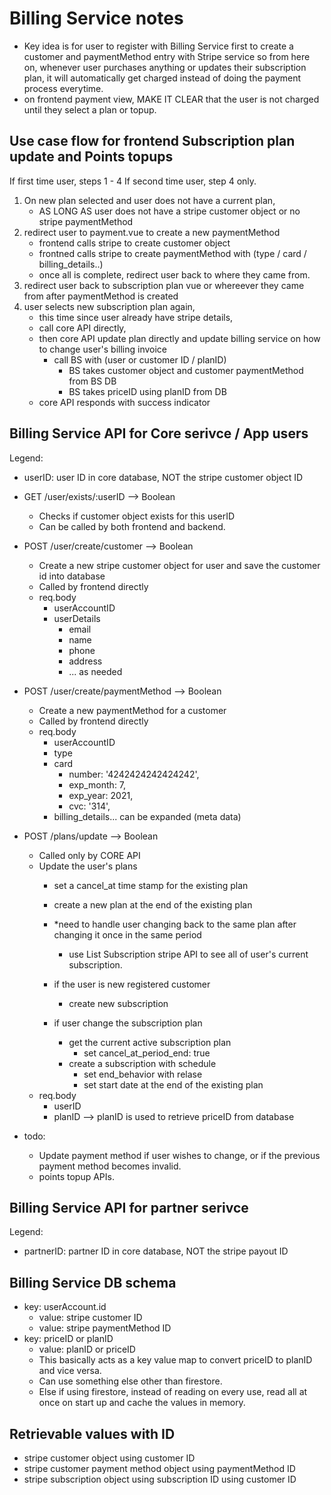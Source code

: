 # Billing Service notes

- Key idea is for user to register with Billing Service first to create a customer and paymentMethod entry with Stripe service so from here on, whenever user purchases anything or updates their subscription plan, it will automatically get charged instead of doing the payment process everytime.
- on frontend payment view, MAKE IT CLEAR that the user is not charged until they select a plan or topup.


## Use case flow for frontend Subscription plan update and Points topups
If first time user, steps 1 - 4
If second time user, step 4 only.

1. On new plan selected and user does not have a current plan,
    - AS LONG AS user does not have a stripe customer object or no stripe paymentMethod
2. redirect user to payment.vue to create a new paymentMethod
    - frontend calls stripe to create customer object
    - frontned calls stripe to create paymentMethod with (type / card / billing_details..)
    - once all is complete, redirect user back to where they came from.
3. redirect user back to subscription plan vue or whereever they came from after paymentMethod is created
4. user selects new subscription plan again,
    - this time since user already have stripe details,
    - call core API directly,
    - then core API update plan directly and update billing service on how to change user's billing invoice
        - call BS with (user or customer ID / planID)
            - BS takes customer object and customer paymentMethod from BS DB
            - BS takes priceID using planID from DB
    - core API responds with success indicator


## Billing Service API for Core serivce / App users
Legend:
- userID: user ID in core database, NOT the stripe customer object ID

- GET /user/exists/:userID --> Boolean
    - Checks if customer object exists for this userID
    - Can be called by both frontend and backend.
- POST /user/create/customer --> Boolean
    - Create a new stripe customer object for user and save the customer id into database
    - Called by frontend directly
    - req.body
        - userAccountID
        - userDetails
            - email
            - name
            - phone
            - address
            - ... as needed
- POST /user/create/paymentMethod --> Boolean
    - Create a new paymentMethod for a customer
    - Called by frontend directly
    - req.body
        - userAccountID
        - type
        - card    
            - number: '4242424242424242',
            - exp_month: 7,
            - exp_year: 2021,
            - cvc: '314',
        - billing_details... can be expanded (meta data)
- POST /plans/update --> Boolean
    - Called only by CORE API
    - Update the user's plans
        - set a cancel_at time stamp for the existing plan
        - create a new plan at the end of the existing plan
        - *need to handle user changing back to the same plan after changing it once in the same period
            - use List Subscription stripe API to see all of user's current subscription.


        - if the user is new registered customer
            - create new subscription
        - if user change the subscription plan 
            - get the current active subscription plan
                - set cancel_at_period_end: true
            - create a subscription with schedule
                - set end_behavior with relase
                - set start date at the end of the existing plan
    - req.body
        - userID
        - planID --> planID is used to retrieve priceID from database
- todo:
    - Update payment method if user wishes to change, or if the previous payment method becomes invalid.
    - points topup APIs.


## Billing Service API for partner serivce
Legend:
- partnerID: partner ID in core database, NOT the stripe payout ID


## Billing Service DB schema
- key: userAccount.id
    - value: stripe customer ID
    - value: stripe paymentMethod ID
- key: priceID or planID
    - value: planID or priceID
    - This basically acts as a key value map to convert priceID to planID and vice versa.
    - Can use something else other than firestore.
    - Else if using firestore, instead of reading on every use, read all at once on start up and cache the values in memory.


## Retrievable values with ID
- stripe customer object using customer ID
- stripe customer payment method object using paymentMethod ID
- stripe subscription object using subscription ID using customer ID